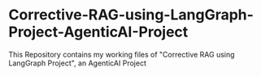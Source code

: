 # Corrective-RAG-using-LangGraph-Project-AgenticAI-Project
This Repository contains my working files of "Corrective RAG using LangGraph Project", an AgenticAI Project
